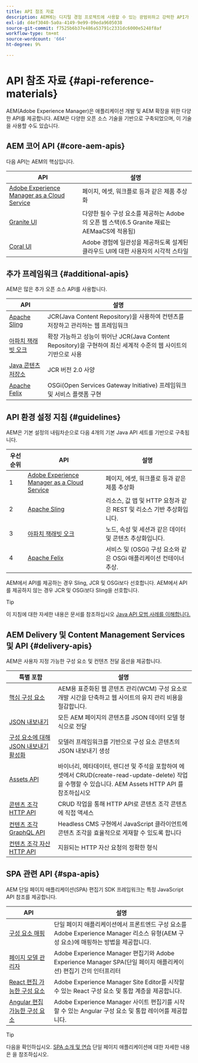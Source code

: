 ```yaml
---
title: API 참조 자료
description: AEM에는 디지털 경험 프로젝트에 사용할 수 있는 광범위하고 강력한 API가 있습니다.
exl-id: d4ef3040-5a0a-4149-9e99-09eda9605038
source-git-commit: f7525b6b37e486a53791c2331dc6000e5248f8af
workflow-type: tm+mt
source-wordcount: '664'
ht-degree: 9%

---
```


# API 참조 자료 {#api-reference-materials}

AEM(Adobe Experience Manager)은 애플리케이션 개발 및 AEM 확장을 위한 다양한 API를 제공합니다. AEM은 다양한 오픈 소스 기술을 기반으로 구축되었으며, 이 기술을 사용할 수도 있습니다.

## AEM 코어 API {#core-aem-apis}

다음 API는 AEM의 핵심입니다.

| API | 설명 |
|---|---|
| [Adobe Experience Manager as a Cloud Service](https://www.adobe.io/experience-manager/reference-materials/cloud-service/javadoc/index.html) | 페이지, 에셋, 워크플로 등과 같은 제품 추상화 |
| [Granite UI](https://helpx.adobe.com/experience-manager/6-5/sites/developing/using/reference-materials/granite-ui/api/jcr_root/libs/granite/ui/index.html#) | 다양한 필수 구성 요소를 제공하는 Adobe의 오픈 웹 스택(6.5 Granite 재료는 AEMaaCS에 적용됨) |
| [Coral UI](https://opensource.adobe.com/coral-spectrum/documentation/) | Adobe 경험에 일관성을 제공하도록 설계된 클라우드 UI에 대한 사용자의 시각적 스타일 |

<!---
|Editor core JavaScript API reference|Provides all the base objects and concepts to support authoring of content resources|
--->

## 추가 프레임워크 {#additional-apis}

AEM은 많은 추가 오픈 소스 API를 사용합니다.

| API | 설명 |
|---|---|
| [Apache Sling](https://sling.apache.org/apidocs/sling11/) | JCR(Java Content Repository)을 사용하여 컨텐츠를 저장하고 관리하는 웹 프레임워크 |
| [아파치 잭래빗 오크](https://jackrabbit.apache.org/oak/docs/oak_api/overview.html) | 확장 가능하고 성능이 뛰어난 JCR(Java Content Repository)을 구현하여 최신 세계적 수준의 웹 사이트의 기반으로 사용 |
| [Java 콘텐츠 저장소](https://www.adobe.io/experience-manager/reference-materials/spec/javax.jcr/javadocs/jcr-2.0/index.html) | JCR 버전 2.0 사양 |
| [Apache Felix](https://felix.apache.org) | OSGi(Open Services Gateway Initiative) 프레임워크 및 서비스 플랫폼 구현 |

## API 환경 설정 지침 {#guidelines}

AEM은 기본 설정의 내림차순으로 다음 4개의 기본 Java API 세트를 기반으로 구축됩니다.

| 우선 순위 | API | 설명 |
|---|---|---|
| 1 | [Adobe Experience Manager as a Cloud Service](https://www.adobe.io/experience-manager/reference-materials/cloud-service/javadoc/index.html) | 페이지, 에셋, 워크플로 등과 같은 제품 추상화 |
| 2 | [Apache Sling](https://sling.apache.org/apidocs/sling11/) | 리소스, 값 맵 및 HTTP 요청과 같은 REST 및 리소스 기반 추상화입니다. |
| 3 | [아파치 잭래빗 오크](https://jackrabbit.apache.org/oak/docs/oak_api/overview.html) | 노드, 속성 및 세션과 같은 데이터 및 콘텐츠 추상화입니다. |
| 4 | [Apache Felix](https://felix.apache.org/) | 서비스 및 (OSGi) 구성 요소와 같은 OSGi 애플리케이션 컨테이너 추상. |

AEM에서 API를 제공하는 경우 Sling, JCR 및 OSGi보다 선호합니다. AEM에서 API를 제공하지 않는 경우 JCR 및 OSGi보다 Sling을 선호합니다.

>[!TIP]
>
>이 지침에 대한 자세한 내용은 문서를 참조하십시오 [Java API 모범 사례를 이해합니다.](https://experienceleague.adobe.com/docs/experience-manager-learn/foundation/development/understand-java-api-best-practices.html)

## AEM Delivery 및 Content Management Services 및 API {#delivery-apis}

AEM은 사용자 지정 가능한 구성 요소 및 컨텐츠 전달 옵션을 제공합니다.

| 특별 포함 | 설명 |
|---|---|
| [핵심 구성 요소](https://experienceleague.adobe.com/docs/experience-manager-core-components/using/introduction.html) | AEM용 표준화된 웹 콘텐츠 관리(WCM) 구성 요소로 개발 시간을 단축하고 웹 사이트의 유지 관리 비용을 절감합니다. |
| [JSON 내보내기](/help/implementing/developing/components/json-exporter.md) | 모든 AEM 페이지의 콘텐츠를 JSON 데이터 모델 형식으로 전달 |
| [구성 요소에 대해 JSON 내보내기 활성화](/help/implementing/developing/components/enabling-json-exporter.md) | 모델러 프레임워크를 기반으로 구성 요소 콘텐츠의 JSON 내보내기 생성 |
| [Assets API](/help/assets/mac-api-assets.md) | 바이너리, 메타데이터, 렌디션 및 주석을 포함하여 에셋에서 CRUD(create-read-update-delete) 작업을 수행할 수 있습니다. AEM Assets HTTP API 를 참조하십시오 |
| [콘텐츠 조각 HTTP API](/help/assets/content-fragments/assets-api-content-fragments.md) | CRUD 작업을 통해 HTTP API로 콘텐츠 조각 콘텐츠에 직접 액세스 |
| [컨텐츠 조각 GraphQL API](/help/headless/graphql-api/content-fragments.md) | Headless CMS 구현에서 JavaScript 클라이언트에 콘텐츠 조각을 효율적으로 게재할 수 있도록 합니다 |
| [컨텐츠 조각 자산 HTTP API](https://experienceleague.adobe.com/docs/experience-manager-cloud-service/assets/admin/mac-api-assets.html) | 지원되는 HTTP 자산 요청의 정확한 형식 |

## SPA 관련 API {#spa-apis}

AEM 단일 페이지 애플리케이션(SPA) 편집기 SDK 프레임워크는 특정 JavaScript API 참조를 제공합니다.

| API | 설명 |
|---|---|
| [구성 요소 매핑](https://www.npmjs.com/package/@adobe/aem-spa-component-mapping) | 단일 페이지 애플리케이션에서 프론트엔드 구성 요소를 Adobe Experience Manager 리소스 유형(AEM 구성 요소)에 매핑하는 방법을 제공합니다. |
| [페이지 모델 관리자](https://www.npmjs.com/package/@adobe/aem-spa-page-model-manager) | Adobe Experience Manager 편집기와 Adobe Experience Manager SPA(단일 페이지 애플리케이션) 편집기 간의 인터프리터 |
| [React 편집 가능한 구성 요소](https://www.npmjs.com/package/@adobe/aem-react-editable-components) | Adobe Experience Manager Site Editor를 시작할 수 있는 React 구성 요소 및 통합 계층을 제공합니다. |
| [Angular 편집 가능한 구성 요소](https://www.npmjs.com/package/@adobe/aem-angular-editable-components) | Adobe Experience Manager 사이트 편집기를 시작할 수 있는 Angular 구성 요소 및 통합 레이어를 제공합니다. |

>[!TIP]
>
>다음을 확인하십시오. [SPA 소개 및 연습](/help/implementing/developing/hybrid/introduction.md) 단일 페이지 애플리케이션에 대한 자세한 내용은 을 참조하십시오.
